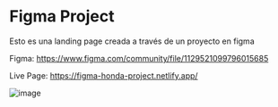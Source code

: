 # Figma Project
Esto es una landing page creada a través de un proyecto en figma

Figma: https://www.figma.com/community/file/1129521099796015685

Live Page: https://figma-honda-project.netlify.app/

![image](https://user-images.githubusercontent.com/33464344/179356098-66b3fc07-e51f-4593-ad31-104e0f0188e6.png)
